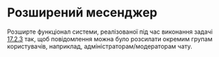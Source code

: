 # Розширений месенджер

Розширте функціонал системи, реалізованої під час виконання задачі [17.2.3](../task_2_3/ReadMe.md) так, 
щоб повідомлення можна було розсилати окремим групам користувачів, наприклад, адміністраторам/модераторам чату.
